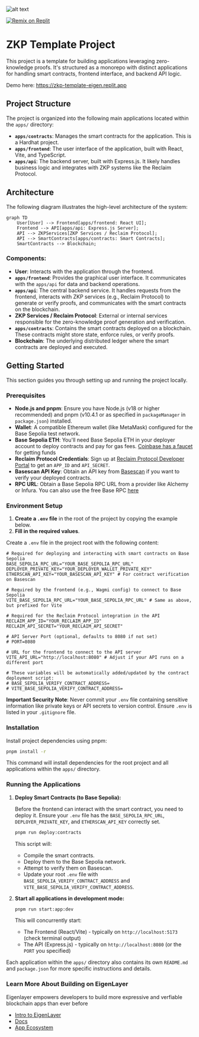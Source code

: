 ![alt text][logo]

[logo]: https://cdn.prod.website-files.com/64053c5d931f167ecf5997be/679bd8d1dd7833b60efb0ca0_EigenLayer-logo.svg "EigenLayer Logo"

[![Remix on Replit](https://replit.com/badge?theme=dark)](https://replit.com/t/eigenlabs/repls/zkp-template/view#README.md)

# ZKP Template Project

This project is a template for building applications leveraging zero-knowledge proofs. It's structured as a monorepo with distinct applications for handling smart contracts, frontend interface, and backend API logic.

Demo here: https://zkp-template-eigen.replit.app

## Project Structure

The project is organized into the following main applications located within the `apps/` directory:

-   **`apps/contracts`**: Manages the smart contracts for the application. This is a Hardhat project.
-   **`apps/frontend`**: The user interface of the application, built with React, Vite, and TypeScript.
-   **`apps/api`**: The backend server, built with Express.js. It likely handles business logic and integrates with ZKP systems like the Reclaim Protocol.

## Architecture

The following diagram illustrates the high-level architecture of the system:

```mermaid
graph TD
    User[User] --> Frontend[apps/frontend: React UI];
    Frontend --> API[apps/api: Express.js Server];
    API --> ZKPServices[ZKP Services / Reclaim Protocol];
    API --> SmartContracts[apps/contracts: Smart Contracts];
    SmartContracts --> Blockchain;
```

### Components:

*   **User**: Interacts with the application through the frontend.
*   **`apps/frontend`**: Provides the graphical user interface. It communicates with the `apps/api` for data and backend operations.
*   **`apps/api`**: The central backend service. It handles requests from the frontend, interacts with ZKP services (e.g., Reclaim Protocol) to generate or verify proofs, and communicates with the smart contracts on the blockchain.
*   **ZKP Services / Reclaim Protocol**: External or internal services responsible for the zero-knowledge proof generation and verification.
*   **`apps/contracts`**: Contains the smart contracts deployed on a blockchain. These contracts might store state, enforce rules, or verify proofs.
*   **Blockchain**: The underlying distributed ledger where the smart contracts are deployed and executed.

## Getting Started

This section guides you through setting up and running the project locally.

### Prerequisites

*   **Node.js and pnpm**: Ensure you have Node.js (v18 or higher recommended) and pnpm (v10.4.1 or as specified in `packageManager` in `package.json`) installed.
*   **Wallet**: A compatible Ethereum wallet (like MetaMask) configured for the Base Sepolia test network.
*   **Base Sepolia ETH**: You'll need Base Sepolia ETH in your deployer account to deploy contracts and pay for gas fees. [Coinbase has a faucet](https://portal.cdp.coinbase.com/products/faucet) for getting funds
*   **Reclaim Protocol Credentials**: Sign up at [Reclaim Protocol Developer Portal](https://dev.reclaimprotocol.org/) to get an `APP_ID` and `API_SECRET`.
*   **Basescan API Key**: Obtain an API key from [Basescan](https://basescan.org/) if you want to verify your deployed contracts.
*   **RPC URL**: Obtain a Base Sepolia RPC URL from a provider like Alchemy or Infura. You can also use the free Base RPC [here](https://sepolia.base.org)

### Environment Setup

1.  **Create a `.env` file** in the root of the project by copying the example below.
2.  **Fill in the required values**.

Create a `.env` file in the project root with the following content:

```env
# Required for deploying and interacting with smart contracts on Base Sepolia
BASE_SEPOLIA_RPC_URL="YOUR_BASE_SEPOLIA_RPC_URL"
DEPLOYER_PRIVATE_KEY="YOUR_DEPLOYER_WALLET_PRIVATE_KEY"
ETHERSCAN_API_KEY="YOUR_BASESCAN_API_KEY" # For contract verification on Basescan

# Required by the frontend (e.g., Wagmi config) to connect to Base Sepolia
VITE_BASE_SEPOLIA_RPC_URL="YOUR_BASE_SEPOLIA_RPC_URL" # Same as above, but prefixed for Vite

# Required for the Reclaim Protocol integration in the API
RECLAIM_APP_ID="YOUR_RECLAIM_APP_ID"
RECLAIM_API_SECRET="YOUR_RECLAIM_API_SECRET"

# API Server Port (optional, defaults to 8080 if not set)
# PORT=8080

# URL for the frontend to connect to the API server
VITE_API_URL="http://localhost:8080" # Adjust if your API runs on a different port

# These variables will be automatically added/updated by the contract deployment script:
# BASE_SEPOLIA_VERIFY_CONTRACT_ADDRESS=
# VITE_BASE_SEPOLIA_VERIFY_CONTRACT_ADDRESS=
```

**Important Security Note**: Never commit your `.env` file containing sensitive information like private keys or API secrets to version control. Ensure `.env` is listed in your `.gitignore` file.

### Installation

Install project dependencies using pnpm:

```bash
pnpm install -r
```
This command will install dependencies for the root project and all applications within the `apps/` directory.

### Running the Applications
1.  **Deploy Smart Contracts (to Base Sepolia):**

    Before the frontend can interact with the smart contract, you need to deploy it.
    Ensure your `.env` file has the `BASE_SEPOLIA_RPC_URL`, `DEPLOYER_PRIVATE_KEY`, and `ETHERSCAN_API_KEY` correctly set.

    ```bash
    pnpm run deploy:contracts
    ```
    This script will:
    *   Compile the smart contracts.
    *   Deploy them to the Base Sepolia network.
    *   Attempt to verify them on Basescan.
    *   Update your root `.env` file with `BASE_SEPOLIA_VERIFY_CONTRACT_ADDRESS` and `VITE_BASE_SEPOLIA_VERIFY_CONTRACT_ADDRESS`.

2.  **Start all applications in development mode:**

    ```bash
    pnpm run start:app:dev
    ```
    This will concurrently start:
    *   The Frontend (React/Vite) - typically on `http://localhost:5173` (check terminal output)
    *   The API (Express.js) - typically on `http://localhost:8080` (or the `PORT` you specified)


Each application within the `apps/` directory also contains its own `README.md` and `package.json` for more specific instructions and details. 


### Learn More About Building on EigenLayer

Eigenlayer empowers developers to build more expressive and verfiable blockchain apps than ever before

* [Intro to EigenLayer](https://docs.eigenlayer.xyz/eigenlayer/overview/)
* [Docs](https://docs.eigenlayer.xyz/)
* [App Ecosystem](https://app.eigenlayer.xyz/apps)